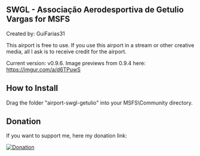 ## SWGL - Associação Aerodesportiva de Getulio Vargas for MSFS ##

Created by: GuiFarias31

This airport is free to use. If you use this airport in a stream or other creative media, all I ask is to receive credit for the airport.

Current version: v0.9.6. Image previews from 0.9.4 here: https://imgur.com/a/d6TPuwS

## How to Install

Drag the folder "airport-swgl-getulio" into your MSFS\Community directory.

## Donation

If you want to support me, here my donation link:

[![Donation](https://i.imgur.com/vQyI7N5.png)](https://www.buymeacoffee.com/guifarias31)
